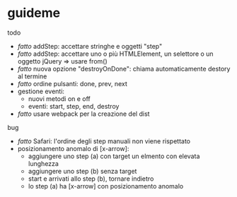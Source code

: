 # guideme
todo
- *fatto* addStep: accettare stringhe e oggetti "step"
- *fatto* addStep: accettare uno o più HTMLElement, un selettore o un oggetto jQuery => usare from()
- *fatto* nuova opzione "destroyOnDone": chiama automaticamente destory al termine
- *fatto* ordine pulsanti: done, prev, next
- gestione eventi:
    -  nuovi metodi on e off
    -  eventi: start, step, end, destroy
- *fatto* usare webpack per la creazione del dist

bug
- *fatto* Safari: l'ordine degli step manuali non viene rispettato
- posizionamento anomalo di [x-arrow]:
	- aggiungere uno step (a) con target un elmento con elevata lunghezza
	- aggiungere uno step (b) senza target
	- start e arrivati allo step (b), tornare indietro
	- lo step (a) ha [x-arrow] con posizionamento anomalo